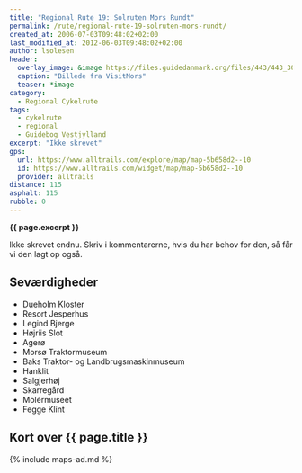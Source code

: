 ```yaml
---
title: "Regional Rute 19: Solruten Mors Rundt"
permalink: /rute/regional-rute-19-solruten-mors-rundt/
created_at: 2006-07-03T09:48:02+02:00
last_modified_at: 2012-06-03T09:48:02+02:00
author: lsolesen
header:
  overlay_image: &image https://files.guidedanmark.org/files/443/443_309552.jpg
  caption: "Billede fra VisitMors"
  teaser: *image
category:
  - Regional Cykelrute
tags:
  - cykelrute
  - regional
  - Guidebog Vestjylland
excerpt: "Ikke skrevet"
gps:
  url: https://www.alltrails.com/explore/map/map-5b658d2--10
  id: https://www.alltrails.com/widget/map/map-5b658d2--10
  provider: alltrails
distance: 115
asphalt: 115
rubble: 0
---
```


**{{ page.excerpt }}**

Ikke skrevet endnu. Skriv i kommentarerne, hvis du har behov for den, så får vi den lagt op også.

## Seværdigheder

- Dueholm Kloster
- Resort Jesperhus
- Legind Bjerge
- Højriis Slot
- Agerø
- Morsø Traktormuseum
- Baks Traktor- og Landbrugsmaskinmuseum
- Hanklit
- Salgjerhøj
- Skarregård
- Molérmuseet
- Fegge Klint

## Kort over {{ page.title }}

{% include maps-ad.md %}
